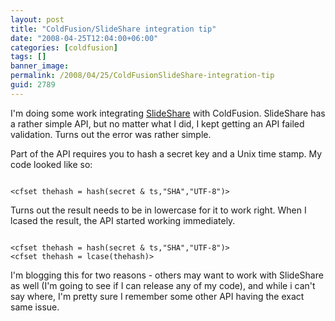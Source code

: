 ```yaml
---
layout: post
title: "ColdFusion/SlideShare integration tip"
date: "2008-04-25T12:04:00+06:00"
categories: [coldfusion]
tags: []
banner_image: 
permalink: /2008/04/25/ColdFusionSlideShare-integration-tip
guid: 2789
---
```


I'm doing some work integrating <a href="http://www.slideshare.net/">SlideShare</a> with ColdFusion. SlideShare has a rather simple API, but no matter what I did, I kept getting an API failed validation. Turns out the error was rather simple. 

Part of the API requires you to hash a secret key and a Unix time stamp. My code looked like so:

<code>
&lt;cfset thehash = hash(secret & ts,"SHA","UTF-8")&gt;
</code>

Turns out the result needs to be in lowercase for it to work right. When I lcased the result, the API started working immediately. 

<code>
&lt;cfset thehash = hash(secret & ts,"SHA","UTF-8")&gt;
&lt;cfset thehash = lcase(thehash)&gt;
</code>

I'm blogging this for two reasons - others may want to work with SlideShare as well (I'm going to see if I can release any of my code), and while i can't say where, I'm pretty sure I remember some other API having the exact same issue.